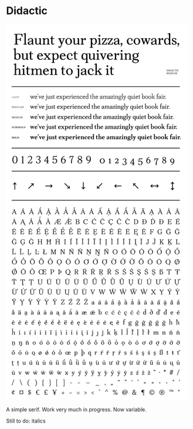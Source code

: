 # Didactic

![Some basics with Didactic.](didactic-typesample.png "basics with didactic")

A simple serif. Work very much in progress. Now variable.

Still to do: italics
